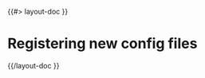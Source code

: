 <!-- 
 * @name            Register new config files
 * @namespace       doc.config
 * @type            Markdown
 * @platform        md
 * @status          stable
 * @menu            Documentation / Configuration           /doc/config/register
 *
 * @since           2.0.0
 * @author    Olivier Bossel <olivier.bossel@gmail.com> (https://olivierbossel.com)
-->

{{#> layout-doc }}

# Registering new config files

{{/layout-doc }}
